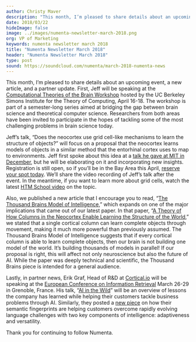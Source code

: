 ```yaml
---
author: Christy Maver
description: "This month, I’m pleased to share details about an upcoming event, a new article, and a partner update. First, Jeff will be speaking at the Computational Theories of the Brain Workshop hosted by the UC Berkeley Simons Institute for the Theory of Computing, April 16-18. The workshop is part of a semester-long series aimed at bridging the gap between brain science and theoretical computer science. Researchers from both areas have been invited to participate in the hopes of tackling some of the most challenging problems in brain science today."
date: 2018/03/22
hideImage: false
image: ../images/numenta-newsletter-march-2018.png
org: VP of Marketing
keywords: numenta newsletter march 2018
title: "Numenta Newsletter March 2018"
header: "Numenta Newsletter March 2018"
type: post
sound: https://soundcloud.com/numenta/march-2018-numenta-news
---
```


This month, I’m pleased to share details about an upcoming event, a new article, and a partner update.  First, Jeff will be speaking at the [Computational Theories of the Brain Workshop](https://numenta.com/company/events/2018/04/16/simons-institute-berkeley/) hosted by the UC Berkeley Simons Institute for the Theory of Computing, April 16-18. The workshop is part of a semester-long series aimed at bridging the gap between brain science and theoretical computer science.  Researchers from both areas have been invited to participate in the hopes of tackling some of the most challenging problems in brain science today.

Jeff’s talk, “Does the neocortex use grid cell-like mechanisms to learn the structure of objects?” will focus on a proposal that the neocortex learns models of objects in a similar method that the entorhinal cortex uses to map to environments. Jeff first spoke about this idea at a [talk he gave at MIT in December](https://numenta.com/resources/papers-videos-and-more/jeff-hawkins-mit-talk/), but he will be elaborating on it and incorporating new insights. Registration is still open, so if you’ll be in the Bay Area this April, [reserve your spot today](https://simons.berkeley.edu/BRAIN18-3-registration-form). We’ll share the video recording of Jeff’s talk after the event. In the meantime, if you want to learn more about grid cells, watch the latest [HTM School video](https://www.youtube.com/watch?v=mP7neeymcUY) on the topic.  

Also, we published a new article that I encourage you to read, “[The Thousand Brains Model of Intelligence](https://numenta.com/blog/2018/03/19/thousand-brains-model-of-intelligence/),” which expands on one of the major implications that came out of our latest paper. In that paper, “[A Theory of How Columns in the Neocortex Enable Learning the Structure of the World](https://numenta.com/resources/papers/a-theory-of-how-columns-in-the-neocortex-enable-learning-the-structure-of-the-world/),” we stated that a single cortical column can learn complete objects through movement, making it much more powerful than previously assumed. The Thousand Brains Model of Intelligence suggests that if every cortical column is able to learn complete objects, then our brain is not building one model of the world. It’s building thousands of models in parallel! If our proposal is right, this will affect not only neuroscience but also the future of AI. While the paper was deeply technical and scientific, the Thousand Brains piece is intended for a general audience.

Lastly, in partner news, Erik Graf, Head of R&D at [Cortical.io](http://www.cortical.io/) will be speaking at the [European Conference on Information Retrieval](https://www.ecir2018.org/) March 26-29 in Grenoble, France. His talk, “[AI in the Wild](http://www.cortical.io/company/events/ecir-2018.html)” will be an overview of lessons the company has learned while helping their customers tackle business problems through AI. Similarly, they posted a [new piece](http://www.cortical.io/blog/2018/03/08/why-intelligent-machines-must-be-versatile.html) on how their semantic fingerprints are helping customers overcome rapidly evolving language challenges with two key components of intelligence: adaptiveness and versatility.

Thank you for continuing to follow Numenta.  
